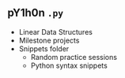 ## pY1h0n `.py`

- Linear Data Structures
- Milestone projects
- Snippets folder
  - Random practice sessions
  - Python syntax snippets
